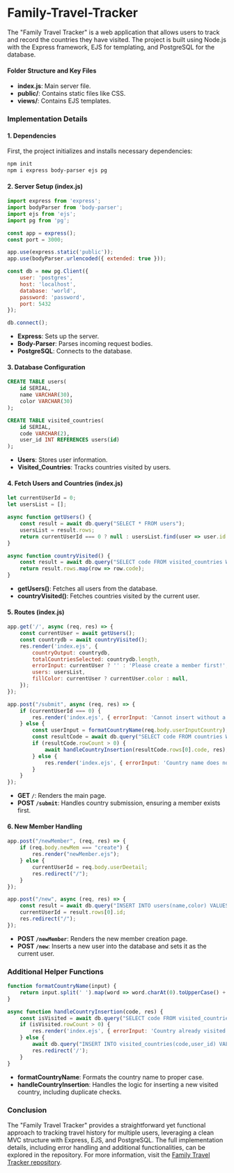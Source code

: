 # Family-Travel-Tracker

The "Family Travel Tracker" is a web application that allows users to track and record the countries they have visited. The project is built using Node.js with the Express framework, EJS for templating, and PostgreSQL for the database. 

#### Folder Structure and Key Files

- **index.js**: Main server file.
- **public/**: Contains static files like CSS.
- **views/**: Contains EJS templates.

### Implementation Details

#### 1. Dependencies

First, the project initializes and installs necessary dependencies:

```bash
npm init
npm i express body-parser ejs pg
```

#### 2. Server Setup (index.js)

```javascript
import express from 'express';
import bodyParser from 'body-parser';
import ejs from 'ejs';
import pg from 'pg';

const app = express();
const port = 3000;

app.use(express.static('public'));
app.use(bodyParser.urlencoded({ extended: true }));

const db = new pg.Client({
    user: 'postgres',
    host: 'localhost',
    database: 'world',
    password: 'password',
    port: 5432
});

db.connect();
```

- **Express**: Sets up the server.
- **Body-Parser**: Parses incoming request bodies.
- **PostgreSQL**: Connects to the database.

#### 3. Database Configuration

```sql
CREATE TABLE users(
    id SERIAL,
    name VARCHAR(30),
    color VARCHAR(30)
);

CREATE TABLE visited_countries(
    id SERIAL,
    code VARCHAR(2),
    user_id INT REFERENCES users(id)
);
```

- **Users**: Stores user information.
- **Visited_Countries**: Tracks countries visited by users.

#### 4. Fetch Users and Countries (index.js)

```javascript
let currentUserId = 0;
let usersList = [];

async function getUsers() {
    const result = await db.query("SELECT * FROM users");
    usersList = result.rows;
    return currentUserId === 0 ? null : usersList.find(user => user.id == currentUserId);
}

async function countryVisited() {
    const result = await db.query("SELECT code FROM visited_countries WHERE user_id=$1", [currentUserId]);
    return result.rows.map(row => row.code);
}
```

- **getUsers()**: Fetches all users from the database.
- **countryVisited()**: Fetches countries visited by the current user.

#### 5. Routes (index.js)

```javascript
app.get('/', async (req, res) => {
    const currentUser = await getUsers();
    const countrydb = await countryVisited();
    res.render('index.ejs', {
        countryOutput: countrydb,
        totalCountriesSelected: countrydb.length,
        errorInput: currentUser ? '' : 'Please create a member first!',
        users: usersList,
        fillColor: currentUser ? currentUser.color : null,
    });
});

app.post("/submit", async (req, res) => {
    if (currentUserId === 0) {
        res.render('index.ejs', { errorInput: 'Cannot insert without a member..create one first!' });
    } else {
        const userInput = formatCountryName(req.body.userInputCountry);
        const resultCode = await db.query("SELECT code FROM countries WHERE cname=$1", [userInput]);
        if (resultCode.rowCount > 0) {
            await handleCountryInsertion(resultCode.rows[0].code, res);
        } else {
            res.render('index.ejs', { errorInput: 'Country name does not exist try again!' });
        }
    }
});
```

- **GET `/`**: Renders the main page.
- **POST `/submit`**: Handles country submission, ensuring a member exists first.

#### 6. New Member Handling

```javascript
app.post("/newMember", (req, res) => {
    if (req.body.newMem === "create") {
        res.render("newMember.ejs");
    } else {
        currentUserId = req.body.userDeetail;
        res.redirect("/");
    }
});

app.post("/new", async (req, res) => {
    const result = await db.query("INSERT INTO users(name,color) VALUES ($1,$2) RETURNING *", [req.body.name, req.body.color]);
    currentUserId = result.rows[0].id;
    res.redirect("/");
});
```

- **POST `/newMember`**: Renders the new member creation page.
- **POST `/new`**: Inserts a new user into the database and sets it as the current user.

### Additional Helper Functions

```javascript
function formatCountryName(input) {
    return input.split(' ').map(word => word.charAt(0).toUpperCase() + word.slice(1).toLowerCase()).join(' ');
}

async function handleCountryInsertion(code, res) {
    const isVisited = await db.query("SELECT code FROM visited_countries WHERE code=$1 AND user_id=$2", [code, currentUserId]);
    if (isVisited.rowCount > 0) {
        res.render('index.ejs', { errorInput: 'Country already visited!' });
    } else {
        await db.query("INSERT INTO visited_countries(code,user_id) VALUES ($1,$2)", [code, currentUserId]);
        res.redirect('/');
    }
}
```

- **formatCountryName**: Formats the country name to proper case.
- **handleCountryInsertion**: Handles the logic for inserting a new visited country, including duplicate checks.

### Conclusion

The "Family Travel Tracker" provides a straightforward yet functional approach to tracking travel history for multiple users, leveraging a clean MVC structure with Express, EJS, and PostgreSQL. The full implementation details, including error handling and additional functionalities, can be explored in the repository. For more information, visit the [Family Travel Tracker repository](https://github.com/akshiita07/Family-Travel-Tracker).

